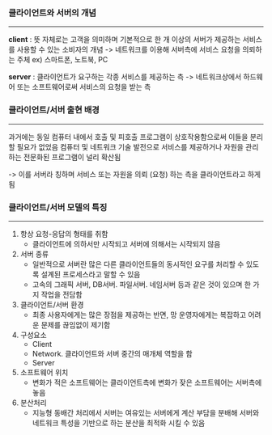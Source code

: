 ### 클라이언트와 서버의 개념

------

**client** : 뜻 자체로는 고객을 의미하며 기본적으로 한 개 이상의 서버가 제공하는 서비스를 사용할 수 있는 소비자의 개념 
-> 네트워크를 이용해 서버측에 서비스 요청을 의뢰하는 주체 ex) 스마트폰, 노트북, PC

**server** : 클라이언트가 요구하는 각종 서비스를 제공하는 측 
-> 네트워크상에서 하드웨어 또는 소프트웨어로써 서비스의 요청을 받는 측

### 클라이언트/서버 출현 배경

*****

과거에는 동일 컴퓨터 내에서 호출 및 피호출 프로그램이 상호작용함으로써 이들을 분리할 필요가 없었음 
컴퓨터 및 네트워크 기술 발전으로 서비스를 제공하거나 자원을 관리하는 전문화된 프로그램이 널리 확산됨

-> 이를 서버라 칭하며 서비스 또는 자원을 의뢰 (요청) 하는 측을 클라이언트라고 하게됨

### 클라이언트/서버 모델의 특징

******

1. 항상 요청-응답의 형태를 취함
   - 클라이언트에 의하서만 시작되고 서버에 의해서는 시작되지 않음
2. 서버 종류
   - 일반적으로 서버란 많은 다른 클라이언트들의 동시적인 요구를 처리할 수 있도록 설계된 프로세스라고 말할 수 있음
   - 고속의 그래픽 서버, DB서버. 파일서버. 네임서버 등과 같은 것이 있으며 한 가지 작업을 전담함
3. 클라이언트/서버 환경
   - 최종 사용자에게는 많은 장점을 제공하는 반면, 망 운영자에게는 복잡하고 어려운 문제를 끊임없이 제기함
4. 구성요소
   - Client
   - Network. 클라이언트와 서버 중간의 매개체 역할을 함
   - Server
5. 소프트웨어 위치
   - 변화가 적은 소프트웨어는 클라이언트측에 변화가 잦은 소프트웨어는 서버측에 놓음
6. 분산처리
   - 지능형 동배간 처리에서 서버는 여유있는 서버에게 계산 부담을 분배해
      서버와 네트워크 특성을 기반으로 하는 분산을 최적화 시킬 수 있음

